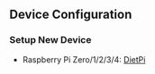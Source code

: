 ## Device Configuration

### Setup New Device
- Raspberry Pi Zero/1/2/3/4: [DietPi](DietPi.md#setup-new-device)